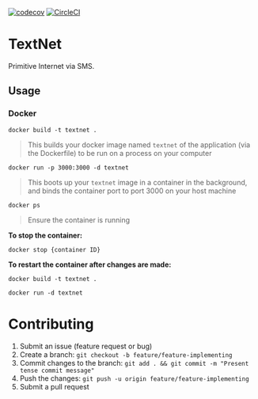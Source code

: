 [![codecov](https://codecov.io/gh/chrismaltais/TextNet/branch/master/graph/badge.svg)](https://codecov.io/gh/chrismaltais/TextNet)
[![CircleCI](https://circleci.com/gh/chrismaltais/TextNet.svg?style=svg)](https://circleci.com/gh/chrismaltais/TextNet)
# TextNet
Primitive Internet via SMS.

## Usage 
### Docker
`docker build -t textnet .`
> This builds your docker image named `textnet` of the application (via the Dockerfile) to be run on a process on your computer

`docker run -p 3000:3000 -d textnet`
> This boots up your `textnet` image in a container in the background, and binds the container port to port 3000 on your host machine

`docker ps`
> Ensure the container is running

**To stop the container:**

`docker stop {container ID}`

**To restart the container after changes are made:**

`docker build -t textnet .`

`docker run -d textnet`

# Contributing
1. Submit an issue (feature request or bug)
2. Create a branch: `git checkout -b feature/feature-implementing`
3. Commit changes to the branch: `git add . && git commit -m "Present tense commit message"`
4. Push the changes: `git push -u origin feature/feature-implementing`
5. Submit a pull request


